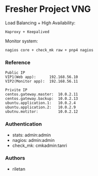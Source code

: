 # Fresher Project VNG

Load Balancing + High Availability:
```
Haproxy + Keepalived
```

Monitor system:
```
nagios core + check_mk raw + pnp4 nagios 
```

### Reference
```
Public IP
VIP1(Web app):      192.168.56.10
VIP2(Monitor app):  192.168.56.11
```
```
Privite IP
centos.gateway.master:  10.0.2.11
centos.gateway.backup:  10.0.2.13
ubuntu.application.1:   10.0.2.4
ubuntu.application.2:   10.0.2.9
ubutnu.motitor:         10.0.2.12
```
###  Authentication


* stats:      admin:admin
* nagios:     admin:admin
* check_mk:   cmkadmin:tanri      

### Authors
* riletan
